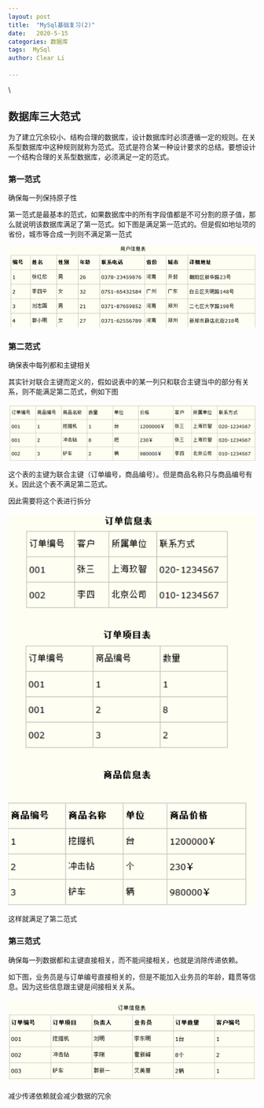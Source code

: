 ```yaml
---
layout: post
title:  "MySql基础复习(2)"
date:   2020-5-15
categories: 数据库
tags:  MySql
author: Clear Li

---
```












\



## 数据库三大范式



为了建立冗余较小、结构合理的数据库，设计数据库时必须遵循一定的规则。在关系型数据库中这种规则就称为范式。范式是符合某一种设计要求的总结。要想设计一个结构合理的关系型数据库，必须满足一定的范式。











### 第一范式



确保每一列保持原子性

第一范式是最基本的范式，如果数据库中的所有字段值都是不可分割的原子值，那么就说明该数据库满足了第一范式。如下图是满足第一范式的。但是假如地址项的省份，城市等合成一列则不满足第一范式

![image-20200515171158826](/img/image-20200515171158826.png)



### 第二范式

确保表中每列都和主键相关

其实针对联合主键而定义的，假如说表中的某一列只和联合主键当中的部分有关系，则不能满足第二范式，例如下图

![image-20200515172124518](/img/image-20200515172124518.png)

这个表的主键为联合主键（订单编号，商品编号）。但是商品名称只与商品编号有关。因此这个表不满足第二范式。

因此需要将这个表进行拆分

![image-20200515173250674](/img/image-20200515173250674.png)

这样就满足了第二范式



### 第三范式

确保每一列数据都和主键直接相关，而不能间接相关，也就是消除传递依赖。

如下图，业务员是与订单编号直接相关的，但是不能加入业务员的年龄，籍贯等信息。因为这些信息跟主键是间接相关关系。

![image-20200515173433156](/img/image-20200515173433156.png)

减少传递依赖就会减少数据的冗余